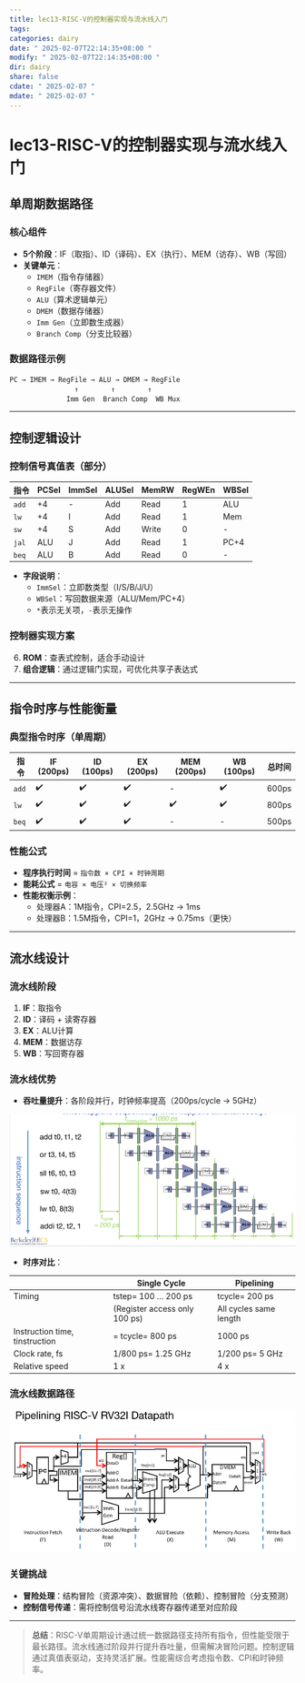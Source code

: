 ```yaml
---
title: lec13-RISC-V的控制器实现与流水线入门
tags: 
categories: dairy
date: " 2025-02-07T22:14:35+08:00 "
modify: " 2025-02-07T22:14:35+08:00 "
dir: dairy
share: false
cdate: " 2025-02-07 "
mdate: " 2025-02-07 "
---
```


# lec13-RISC-V的控制器实现与流水线入门

## 单周期数据路径

### 核心组件

- **5个阶段**：IF（取指）、ID（译码）、EX（执行）、MEM（访存）、WB（写回）
- **关键单元**：
  - `IMEM`（指令存储器）
  - `RegFile`（寄存器文件）
  - `ALU`（算术逻辑单元）
  - `DMEM`（数据存储器）
  - `Imm Gen`（立即数生成器）
  - `Branch Comp`（分支比较器）

### 数据路径示例

```verilog
PC → IMEM → RegFile → ALU → DMEM → RegFile
                ↑        ↑        ↑
              Imm Gen  Branch Comp  WB Mux
```

---

## 控制逻辑设计

### 控制信号真值表（部分）

| 指令    | PCSel | ImmSel | ALUSel | MemRW | RegWEn | WBSel  |
|---------|-------|--------|--------|-------|--------|--------|
| `add`   | +4    | -      | Add    | Read  | 1      | ALU    |
| `lw`    | +4    | I      | Add    | Read  | 1      | Mem    |
| `sw`    | +4    | S      | Add    | Write | 0      | -      |
| `jal`   | ALU   | J      | Add    | Read  | 1      | PC+4   |
| `beq`   | ALU   | B      | Add    | Read  | 0      | -      |

- **字段说明**：
  - `ImmSel`：立即数类型（I/S/B/J/U）
  - `WBSel`：写回数据来源（ALU/Mem/PC+4）
  - `*`表示无关项，`-`表示无操作

### 控制器实现方案

6. **ROM**：查表式控制，适合手动设计
7. **组合逻辑**：通过逻辑门实现，可优化共享子表达式

---

## 指令时序与性能衡量

### 典型指令时序（单周期）

| 指令 | IF (200ps) | ID (100ps) | EX (200ps) | MEM (200ps) | WB (100ps) | 总时间 |
|------|------------|------------|------------|-------------|------------|--------|
| `add`| ✔️         | ✔️         | ✔️         | -           | ✔️         | 600ps  |
| `lw` | ✔️         | ✔️         | ✔️         | ✔️          | ✔️         | 800ps  |
| `beq`| ✔️         | ✔️         | ✔️         | -           | -          | 500ps  |

### 性能公式

- **程序执行时间** = `指令数 × CPI × 时钟周期`
- **能耗公式** = `电容 × 电压² × 切换频率`
- **性能权衡示例**：
  - 处理器A：1M指令，CPI=2.5，2.5GHz → 1ms
  - 处理器B：1.5M指令，CPI=1，2GHz → 0.75ms（更快）

---

## 流水线设计

### 流水线阶段

1. **IF**：取指令
2. **ID**：译码 + 读寄存器
3. **EX**：ALU计算
4. **MEM**：数据访存
5. **WB**：写回寄存器

### 流水线优势

- **吞吐量提升**：各阶段并行，时钟频率提高（200ps/cycle → 5GHz）

![image.png](https://raw.githubusercontent.com/Tendourisu/images/master/202502072347356.png)

- **时序对比**：

|                                | Single Cycle                  | Pipelining             |
| ------------------------------ | ----------------------------- | ---------------------- |
| Timing                         | tstep= 100 … 200 ps           | tcycle= 200 ps         |
|                                | (Register access only 100 ps) | All cycles same length |
| Instruction time, tinstruction | = tcycle= 800 ps              | 1000 ps                |
| Clock rate, fs                 | 1/800 ps= 1.25 GHz            | 1/200 ps= 5 GHz        |
| Relative speed                 | 1 x                           | 4 x                    |

### 流水线数据路径

![image.png](https://raw.githubusercontent.com/Tendourisu/images/master/202502072348521.png)

### 关键挑战

- **冒险处理**：结构冒险（资源冲突）、数据冒险（依赖）、控制冒险（分支预测）
- **控制信号传递**：需将控制信号沿流水线寄存器传递至对应阶段

---

> **总结**：RISC-V单周期设计通过统一数据路径支持所有指令，但性能受限于最长路径。流水线通过阶段并行提升吞吐量，但需解决冒险问题。控制逻辑通过真值表驱动，支持灵活扩展。性能需综合考虑指令数、CPI和时钟频率。
